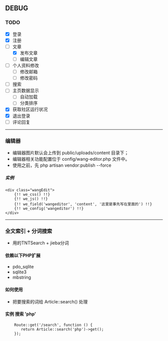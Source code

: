 ## DEBUG

### **TODO**

- [x] 登录
- [x] 注册
- [ ] 文章
    - [x] 发布文章
    - [ ] 编辑文章
- [ ] 个人资料修改
    - [ ] 修改邮箱
    - [ ] 修改密码
- [ ] 搜索
- [ ] 主页数据显示
    - [ ] 自动加载
    - [ ] 分类排序
- [x] 获取社区运行状况
- [x] 退出登录
- [ ] 评论回复

----------

### **编辑器**

- 编辑器图片默认会上传到 public/uploads/content 目录下；
- 编辑器相关功能配置位于 config/wang-editor.php 文件中。
- 使用之前，先 php artisan vendor:publish --force

##### 实例
    <div class="wangEdit">
        {!! we_css() !!}
        {!! we_js() !!}
        {!! we_field('wangeditor', 'content', '这里是事先写在里面的') !!}
        {!! we_config('wangeditor') !!}
    </div>
    
----------

### **全文索引 + 分词搜索**

- 用的TNTSearch + jieba分词

#### 依赖以下PHP扩展

- pdo_sqlite
- sqlite3
- mbstring

#### 如何使用

- 把要搜索的词给 Article::search() 处理

#### 实例 搜索 'php'
        Route::get('/search', function () {
           return Article::search('php')->get();
        });
